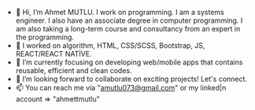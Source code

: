 - 👋 Hi, I’m Ahmet MUTLU. I work on programming. I am a systems engineer. I also have an associate degree in computer programming. 
      I am also taking a long-term course and consultancy from an expert in the programming.
- 👀 I worked on algorithm, HTML, CSS/SCSS, Bootstrap, JS, REACT/REACT NATİVE. 
- 🌱 I’m currently focusing on developing web/mobile apps that contains reusable, efficient and clean codes.
- 💞️ I’m looking forward to collaborate on exciting projects! Let's connect.
- 📫 You can reach me via "amutlu073@gmail.com" or my linked|n account => "ahmettmutlu"

<!---
ahmtmutlu/ahmtmutlu is a ✨ special ✨ repository because its `README.md` (this file) appears on your GitHub profile.
You can click the Preview link to take a look at your changes.
--->
